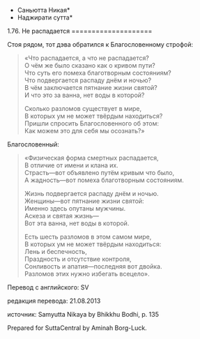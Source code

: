 * Саньютта Никая*
* Наджирати сутта*

1\.76\. Не распадается
\=\=\=\=\=\=\=\=\=\=\=\=\=\=\=\=\=\=\=\=

Стоя рядом, тот дэва обратился к Благословенному строфой:

> «Что распадается, а что не распадается?  
> О чём же было сказано как о кривом пути?  
> Что суть его помеха благотворным состояниям?  
> Что подвергается распаду днём и ночью?  
> В чём заключается пятнание жизни святой?  
> И что это за ванна, нет воды в которой?  
>   
> Сколько разломов существует в мире,  
> В которых ум не может твёрдым находиться?  
> Пришли спросить Благословенного об этом:  
> Как можем это для себя мы осознать?»

Благословенный:

> «Физическая форма смертных распадается,  
> В отличие от имени и клана их\.  
> Страсть—вот объявлено путём кривым что было,  
> А жадность—вот помеха благотворным состояниям\.  
>   
> Жизнь подвергается распаду днём и ночью\.  
> Женщины—вот пятнание жизни святой:  
> Именно здесь опутаны мужчины\.  
> Аскеза и святая жизнь—  
> Вот эта ванна, нет воды в которой\.  
>   
> Есть шесть разломов в этом самом мире,  
> В которых ум не может твёрдым находиться:  
> Лень и беспечность,  
> Праздность и отсутствие контроля,  
> Сонливость и апатия—последняя вот двойка\.  
> Разломов этих нужно избегать всецело»\.

Перевод с английского: SV

редакция перевода: 21\.08\.2013

источник: Samyutta Nikaya by Bhikkhu Bodhi, p\. 135

Prepared for SuttaCentral by Aminah Borg\-Luck\.